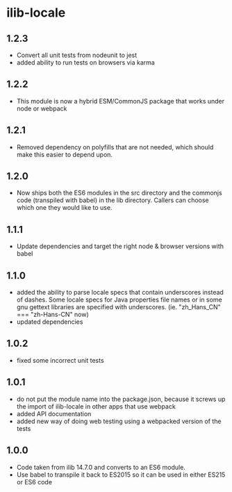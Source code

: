 # ilib-locale

## 1.2.3

- Convert all unit tests from nodeunit to jest
- added ability to run tests on browsers via karma

## 1.2.2

- This module is now a hybrid ESM/CommonJS package that works under node
  or webpack

## 1.2.1

- Removed dependency on polyfills that are not needed, which should make this
  easier to depend upon.

## 1.2.0

- Now ships both the ES6 modules in the src directory and the commonjs code
  (transpiled with babel) in the lib directory. Callers can choose which one
  they would like to use.

## 1.1.1

- Update dependencies and target the right node & browser versions with babel

## 1.1.0

- added the ability to parse locale specs that contain underscores
  instead of dashes. Some locale specs for Java properties file names
  or in some gnu gettext libraries are specified with underscores.
  (ie. "zh_Hans_CN" === "zh-Hans-CN" now)
- updated dependencies

## 1.0.2

- fixed some incorrect unit tests

## 1.0.1

- do not put the module name into the package.json, because it screws
  up the import of ilib-locale in other apps that use webpack
- added API documentation
- added new way of doing web testing using a webpacked version of the tests

## 1.0.0

- Code taken from ilib 14.7.0 and converts to an ES6 module.
- Use babel to transpile it back to ES2015 so it can be used in either ES215 or
  ES6 code
